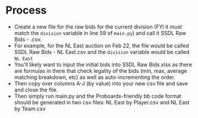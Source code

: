 # Process
- Create a new file for the raw bids for the current division (FYI it *must* match the `division` variable in line 59 
of `main.py`) and call it SSDL Raw Bids - <division>.csv.
- For example, for the NL East auction on Feb 22, the file would be called SSDL Raw Bids - NL East.csv and the 
`division` variable would be called `NL East`
- You'll likely want to input the initial bids into SSDL Raw Bids.xlsx as there are formulas in there that check 
legality of the bids (min, max, average matching breakdown, etc) as well as auto-incrementing the order.
- Then copy over columns A-J (by value) into your new csv file and save and close the file.
- Then simply run main.py and the Proboards-friendly bb code format should be generated in two csv files: NL East by 
Player.csv and NL East by Team.csv

